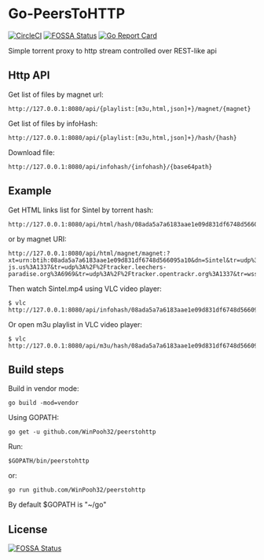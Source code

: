 # Go-PeersToHTTP
[![CircleCI](https://circleci.com/gh/WinPooh32/peerstohttp.svg?style=svg)](https://circleci.com/gh/WinPooh32/peerstohttp) [![FOSSA Status](https://app.fossa.io/api/projects/git%2Bgithub.com%2FWinPooh32%2Fpeerstohttp.svg?type=shield)](https://app.fossa.io/projects/git%2Bgithub.com%2FWinPooh32%2Fpeerstohttp?ref=badge_shield)
[![Go Report Card](https://goreportcard.com/badge/github.com/WinPooh32/peerstohttp)](https://goreportcard.com/report/github.com/WinPooh32/peerstohttp)

Simple torrent proxy to http stream controlled over REST-like api

## Http API
Get list of files by magnet url:
```
http://127.0.0.1:8080/api/{playlist:[m3u,html,json]+}/magnet/{magnet}
```

Get list of files by infoHash:
```
http://127.0.0.1:8080/api/{playlist:[m3u,html,json]+}/hash/{hash}
```

Download file:
```
http://127.0.0.1:8080/api/infohash/{infohash}/{base64path}
```

## Example
Get HTML links list for Sintel by torrent hash:
```
http://127.0.0.1:8080/api/html/hash/08ada5a7a6183aae1e09d831df6748d566095a10
```
or by magnet URI:
```
http://127.0.0.1:8080/api/html/magnet/magnet:?xt=urn:btih:08ada5a7a6183aae1e09d831df6748d566095a10&dn=Sintel&tr=udp%3A%2F%2Fexplodie.org%3A6969&tr=udp%3A%2F%2Ftracker.coppersurfer.tk%3A6969&tr=udp%3A%2F%2Ftracker.empire-js.us%3A1337&tr=udp%3A%2F%2Ftracker.leechers-paradise.org%3A6969&tr=udp%3A%2F%2Ftracker.opentrackr.org%3A1337&tr=wss%3A%2F%2Ftracker.btorrent.xyz&tr=wss%3A%2F%2Ftracker.fastcast.nz&tr=wss%3A%2F%2Ftracker.openwebtorrent.com&ws=https%3A%2F%2Fwebtorrent.io%2Ftorrents%2F&xs=https%3A%2F%2Fwebtorrent.io%2Ftorrents%2Fsintel.torrent
```

Then watch Sintel.mp4 using VLC video player:
```
$ vlc http://127.0.0.1:8080/api/infohash/08ada5a7a6183aae1e09d831df6748d566095a10/U2ludGVsLm1wNA==
```

Or open m3u playlist in VLC video player:
```
$ vlc http://127.0.0.1:8080/api/m3u/hash/08ada5a7a6183aae1e09d831df6748d566095a10
```

## Build steps
Build in vendor mode:
```
go build -mod=vendor
```

Using GOPATH:
```
go get -u github.com/WinPooh32/peerstohttp
```

Run:
```
$GOPATH/bin/peerstohttp
```

or:
```
go run github.com/WinPooh32/peerstohttp
```
By default $GOPATH is "~/go"

## License
[![FOSSA Status](https://app.fossa.io/api/projects/git%2Bgithub.com%2FWinPooh32%2Fpeerstohttp.svg?type=large)](https://app.fossa.io/projects/git%2Bgithub.com%2FWinPooh32%2Fpeerstohttp?ref=badge_large)
